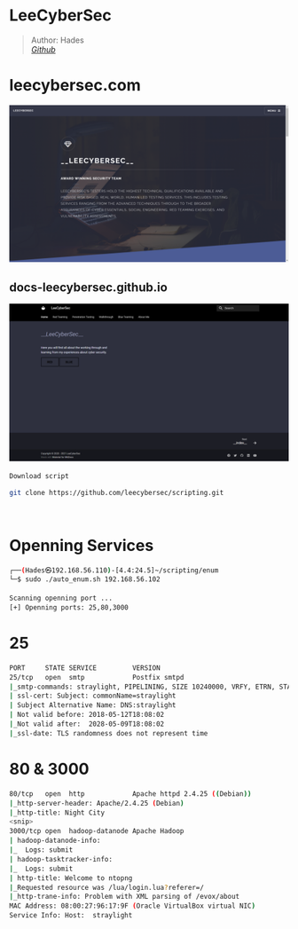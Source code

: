 # LeeCyberSec

> Author: Hades <br>
> [*Github*](https://github.com/leecybersec)

# leecybersec.com

![](images/2.png)

## docs-leecybersec.github.io

![](images/1.png)

`Download script`

``` bash
git clone https://github.com/leecybersec/scripting.git
```

<div style="page-break-after: always; visibility: hidden"> \pagebreak </div>

# Openning Services

``` bash
┌──(Hades㉿192.168.56.110)-[4.4:24.5]~/scripting/enum
└─$ sudo ./auto_enum.sh 192.168.56.102

Scanning openning port ...
[+] Openning ports: 25,80,3000
```

# 25

``` bash
PORT     STATE SERVICE         VERSION
25/tcp   open  smtp            Postfix smtpd
|_smtp-commands: straylight, PIPELINING, SIZE 10240000, VRFY, ETRN, STARTTLS, ENHANCEDSTATUSCODES, 8BITMIME, DSN, SMTPUTF8, 
| ssl-cert: Subject: commonName=straylight
| Subject Alternative Name: DNS:straylight
| Not valid before: 2018-05-12T18:08:02
|_Not valid after:  2028-05-09T18:08:02
|_ssl-date: TLS randomness does not represent time
```

# 80 & 3000

``` bash
80/tcp   open  http            Apache httpd 2.4.25 ((Debian))
|_http-server-header: Apache/2.4.25 (Debian)
|_http-title: Night City
<snip>
3000/tcp open  hadoop-datanode Apache Hadoop
| hadoop-datanode-info: 
|_  Logs: submit
| hadoop-tasktracker-info: 
|_  Logs: submit
| http-title: Welcome to ntopng
|_Requested resource was /lua/login.lua?referer=/
|_http-trane-info: Problem with XML parsing of /evox/about
MAC Address: 08:00:27:96:17:9F (Oracle VirtualBox virtual NIC)
Service Info: Host:  straylight
```